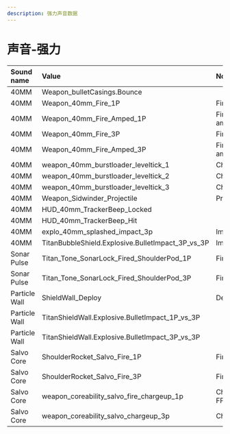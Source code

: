 ```yaml
---
description: 强力声音数据
---
```


# 声音-强力

| Sound name | Value | Note |
| :--- | :--- | :--- |
| 40MM | Weapon\_bulletCasings.Bounce |  |
| 40MM | Weapon\_40mm\_Fire\_1P | Fire FP |
| 40MM | Weapon\_40mm\_Fire\_Amped\_1P | Fire FP amped |
| 40MM | Weapon\_40mm\_Fire\_3P | Fire |
| 40MM | Weapon\_40mm\_Fire\_Amped\_3P | Fire amped |
| 40MM | weapon\_40mm\_burstloader\_leveltick\_1 | Charge |
| 40MM | weapon\_40mm\_burstloader\_leveltick\_2 | Charge |
| 40MM | weapon\_40mm\_burstloader\_leveltick\_3 | Charge |
| 40MM | Weapon\_Sidwinder\_Projectile | Projectile |
| 40MM | HUD\_40mm\_TrackerBeep\_Locked |  |
| 40MM | HUD\_40mm\_TrackerBeep\_Hit |  |
| 40MM | explo\_40mm\_splashed\_impact\_3p | Impact |
| 40MM | TitanBubbleShield.Explosive.BulletImpact\_3P\_vs\_3P | Impact |
| Sonar Pulse | Titan\_Tone\_SonarLock\_Fired\_ShoulderPod\_1P | Fire FP |
| Sonar Pulse | Titan\_Tone\_SonarLock\_Fired\_ShoulderPod\_3P | Fire |
| Particle Wall | ShieldWall\_Deploy | Deploy |
| Particle Wall | TitanShieldWall.Explosive.BulletImpact\_1P\_vs\_3P |  |
| Particle Wall | TitanShieldWall.Explosive.BulletImpact\_3P\_vs\_3P |  |
| Salvo Core | ShoulderRocket\_Salvo\_Fire\_1P | Fire FP |
| Salvo Core | ShoulderRocket\_Salvo\_Fire\_3P | Fire |
| Salvo Core | weapon\_coreability\_salvo\_fire\_chargeup\_1p | Charge FP |
| Salvo Core | weapon\_coreability\_salvo\_chargeup\_3p | Charge |

